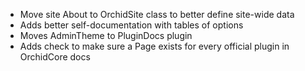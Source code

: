 ---
---

- Move site About to OrchidSite class to better define site-wide data
- Adds better self-documentation with tables of options
- Moves AdminTheme to PluginDocs plugin
- Adds check to make sure a Page exists for every official plugin in OrchidCore docs
